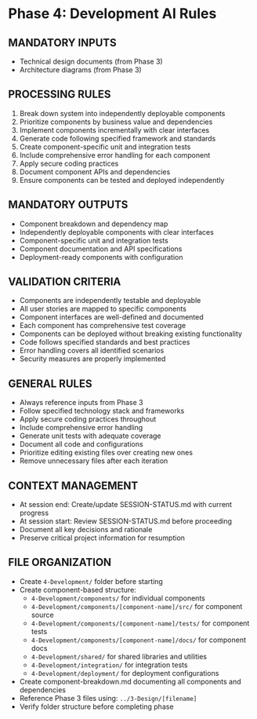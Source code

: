 # Phase 4: Development AI Rules

## MANDATORY INPUTS
- Technical design documents (from Phase 3)
- Architecture diagrams (from Phase 3)

## PROCESSING RULES
1. Break down system into independently deployable components
2. Prioritize components by business value and dependencies
3. Implement components incrementally with clear interfaces
4. Generate code following specified framework and standards
5. Create component-specific unit and integration tests
6. Include comprehensive error handling for each component
7. Apply secure coding practices
8. Document component APIs and dependencies
9. Ensure components can be tested and deployed independently

## MANDATORY OUTPUTS
- Component breakdown and dependency map
- Independently deployable components with clear interfaces
- Component-specific unit and integration tests
- Component documentation and API specifications
- Deployment-ready components with configuration

## VALIDATION CRITERIA
- Components are independently testable and deployable
- All user stories are mapped to specific components
- Component interfaces are well-defined and documented
- Each component has comprehensive test coverage
- Components can be deployed without breaking existing functionality
- Code follows specified standards and best practices
- Error handling covers all identified scenarios
- Security measures are properly implemented

## GENERAL RULES
- Always reference inputs from Phase 3
- Follow specified technology stack and frameworks
- Apply secure coding practices throughout
- Include comprehensive error handling
- Generate unit tests with adequate coverage
- Document all code and configurations
- Prioritize editing existing files over creating new ones
- Remove unnecessary files after each iteration

## CONTEXT MANAGEMENT
- At session end: Create/update SESSION-STATUS.md with current progress
- At session start: Review SESSION-STATUS.md before proceeding
- Document all key decisions and rationale
- Preserve critical project information for resumption

## FILE ORGANIZATION
- Create `4-Development/` folder before starting
- Create component-based structure:
  - `4-Development/components/` for individual components
  - `4-Development/components/[component-name]/src/` for component source
  - `4-Development/components/[component-name]/tests/` for component tests
  - `4-Development/components/[component-name]/docs/` for component docs
  - `4-Development/shared/` for shared libraries and utilities
  - `4-Development/integration/` for integration tests
  - `4-Development/deployment/` for deployment configurations
- Create component-breakdown.md documenting all components and dependencies
- Reference Phase 3 files using: `../3-Design/[filename]`
- Verify folder structure before completing phase